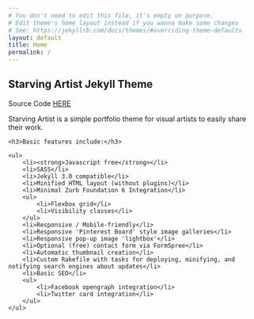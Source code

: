 ```yaml
---
# You don't need to edit this file, it's empty on purpose.
# Edit theme's home layout instead if you wanna make some changes
# See: https://jekyllrb.com/docs/themes/#overriding-theme-defaults
layout: default
title: Home
permalink: /
---
```

<div class="page-content wraptainer">
    <h2> Starving Artist Jekyll Theme</h2>
    <p>Source Code <a href="https://github.com/chrisanthropic/starving-artist-jekyll-theme">HERE</a></p>
    <p>Starving Artist is a simple portfolio theme for visual artists to easily share their work.</p>

    <h3>Basic features include:</h3>

    <ul>
        <li><strong>Javascript free</strong></li>
        <li>SASS</li>
        <li>Jekyll 3.0 compatible</li>
        <li>Minified HTML layout (without plugins)</li>
        <li>Minimal Zurb Foundation 6 Integration</li>
        <ul>
            <li>Flexbox grid</li>
            <li>Visibility classes</li>
        </ul>
        <li>Responsive / Mobile-friendly</li>
        <li>Responsive 'Pinterest Board' style image galleries</li>
        <li>Responsive pop-up image 'lightbox'</li>
        <li>Optional (free) contact form via FormSpree</li>
        <li>Automatic thumbnail creation</li>
        <li>Custom Rakefile with tasks for deploying, minifying, and notifying search engines about updates</li>
        <li>Basic SEO</li>
        <ul>
            <li>Facebook opengraph integration</li>
            <li>Twitter card integration</li>
        </ul>
    </ul>
</div>
